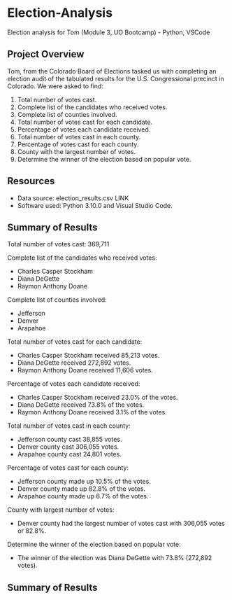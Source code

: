 # Election-Analysis
Election analysis for Tom (Module 3, UO Bootcamp) - Python, VSCode
## Project Overview
Tom, from the Colorado Board of Elections tasked us with completing an election audit of the tabulated results for the U.S. Congressional precinct in Colorado. 
We were asked to find:
1. Total number of votes cast.
2. Complete list of the candidates who received votes. 
3. Complete list of counties involved. 
4. Total number of votes cast for each candidate.
5. Percentage of votes each candidate received.
6. Total number of votes cast in each county.
7. Percentage of votes cast for each county.
8. County with the largest number of votes.
9. Determine the winner of the election based on popular vote. 

## Resources
- Data source: election_results.csv LINK 
- Software used: Python 3.10.0 and Visual Studio Code. 

## Summary of Results
Total number of votes cast: 369,711

Complete list of the candidates who received votes:
- Charles Casper Stockham
- Diana DeGette
- Raymon Anthony Doane

Complete list of counties involved:
- Jefferson
- Denver
- Arapahoe

Total number of votes cast for each candidate:
- Charles Casper Stockham received 85,213 votes.
- Diana DeGette received 272,892 votes.
- Raymon Anthony Doane received 11,606 votes.

Percentage of votes each candidate received:
- Charles Casper Stockham received 23.0% of the votes.
- Diana DeGette received 73.8% of the votes.
- Raymon Anthony Doane received 3.1% of the votes.

Total number of votes cast in each county:
- Jefferson county cast 38,855 votes.
- Denver county cast 306,055 votes.
- Arapahoe county cast 24,801 votes.

Percentage of votes cast for each county:
- Jefferson county made up 10.5% of the votes. 
- Denver county made up 82.8% of the votes. 
- Arapahoe county made up 6.7% of the votes. 

County with largest number of votes:
- Denver county had the largest number of votes cast with 306,055 votes or 82.8%. 

Determine the winner of the election based on popular vote:
- The winner of the election was Diana DeGette with 73.8% (272,892 votes).

## Summary of Results


